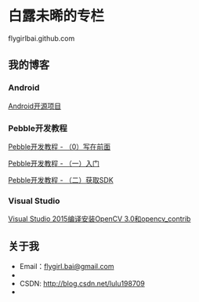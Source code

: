 # 白露未晞的专栏
flygirlbai.github.com

## 我的博客

### Android

[Android开源项目](http://blog.csdn.net/lulu198709/article/details/50231921)

### Pebble开发教程

[Pebble开发教程 - （0）写在前面](http://blog.csdn.net/lulu198709/article/details/49467875)

[Pebble开发教程 - （一）入门](http://blog.csdn.net/lulu198709/article/details/49443529)

[Pebble开发教程 - （二）获取SDK](http://blog.csdn.net/lulu198709/article/details/49467909)

### Visual Studio

[Visual Studio 2015编译安装OpenCV 3.0和opencv_contrib](http://blog.csdn.net/lulu198709/article/details/51014091)


## 关于我

- Email：flygirl.bai@gmail.com
- 
- CSDN: http://blog.csdn.net/lulu198709
- 
